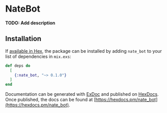 # NateBot

**TODO: Add description**

## Installation

If [available in Hex](https://hex.pm/docs/publish), the package can be installed
by adding `nate_bot` to your list of dependencies in `mix.exs`:

```elixir
def deps do
  [
    {:nate_bot, "~> 0.1.0"}
  ]
end
```

Documentation can be generated with [ExDoc](https://github.com/elixir-lang/ex_doc)
and published on [HexDocs](https://hexdocs.pm). Once published, the docs can
be found at [https://hexdocs.pm/nate_bot](https://hexdocs.pm/nate_bot).

